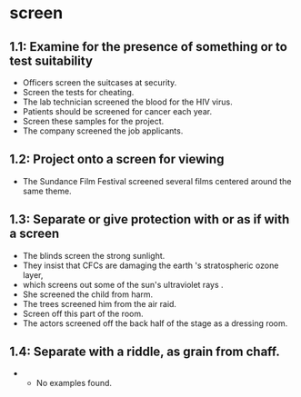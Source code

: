 # screen
## 1.1: Examine for the presence of something or to test suitability

  *  Officers screen the suitcases at security.
  *  Screen the tests for cheating.
  *  The lab technician screened the blood for the HIV virus.
  *  Patients should be screened for cancer each year.
  *  Screen these samples for the project.
  *  The company screened the job applicants.

## 1.2: Project onto a screen for viewing

  *  The Sundance Film Festival screened several films centered around the same theme.

## 1.3: Separate or give protection with or as if with a screen

  *  The blinds screen the strong sunlight.
  *  They insist that CFCs are damaging the earth 's stratospheric ozone layer,
  *  which screens out some of the sun's ultraviolet rays .
  *  She screened the child from harm.
  *  The trees screened him from the air raid.
  *  Screen off this part of the room.
  *  The actors screened off the back half of the stage as a dressing room.

## 1.4: Separate with a riddle, as grain from chaff.

  *  * No examples found.

